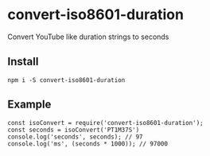 # convert-iso8601-duration
Convert YouTube like duration strings to seconds

## Install
```
npm i -S convert-iso8601-duration
```

## Example
```
const isoConvert = require('convert-iso8601-duration');
const seconds = isoConvert('PT1M37S')
console.log('seconds', seconds); // 97
console.log('ms', (seconds * 1000)); // 97000
```
